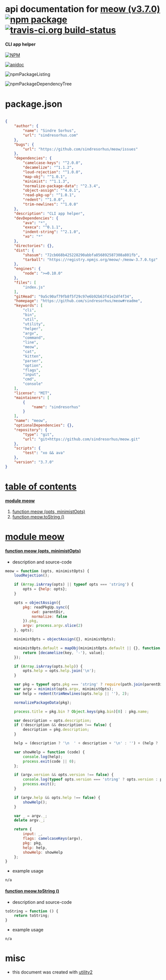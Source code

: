# api documentation for  [meow (v3.7.0)](https://github.com/sindresorhus/meow#readme)  [![npm package](https://img.shields.io/npm/v/npmdoc-meow.svg?style=flat-square)](https://www.npmjs.org/package/npmdoc-meow) [![travis-ci.org build-status](https://api.travis-ci.org/npmdoc/node-npmdoc-meow.svg)](https://travis-ci.org/npmdoc/node-npmdoc-meow)
#### CLI app helper

[![NPM](https://nodei.co/npm/meow.png?downloads=true&downloadRank=true&stars=true)](https://www.npmjs.com/package/meow)

[![apidoc](https://npmdoc.github.io/node-npmdoc-meow/build/screenCapture.buildCi.browser.apidoc.html.png)](https://npmdoc.github.io/node-npmdoc-meow/build/apidoc.html)

![npmPackageListing](https://npmdoc.github.io/node-npmdoc-meow/build/screenCapture.npmPackageListing.svg)

![npmPackageDependencyTree](https://npmdoc.github.io/node-npmdoc-meow/build/screenCapture.npmPackageDependencyTree.svg)



# package.json

```json

{
    "author": {
        "name": "Sindre Sorhus",
        "url": "sindresorhus.com"
    },
    "bugs": {
        "url": "https://github.com/sindresorhus/meow/issues"
    },
    "dependencies": {
        "camelcase-keys": "^2.0.0",
        "decamelize": "^1.1.2",
        "loud-rejection": "^1.0.0",
        "map-obj": "^1.0.1",
        "minimist": "^1.1.3",
        "normalize-package-data": "^2.3.4",
        "object-assign": "^4.0.1",
        "read-pkg-up": "^1.0.1",
        "redent": "^1.0.0",
        "trim-newlines": "^1.0.0"
    },
    "description": "CLI app helper",
    "devDependencies": {
        "ava": "*",
        "execa": "^0.1.1",
        "indent-string": "^2.1.0",
        "xo": "*"
    },
    "directories": {},
    "dist": {
        "shasum": "72cb668b425228290abbfa856892587308a801fb",
        "tarball": "https://registry.npmjs.org/meow/-/meow-3.7.0.tgz"
    },
    "engines": {
        "node": ">=0.10.0"
    },
    "files": [
        "index.js"
    ],
    "gitHead": "9a5c90af79fb8f5f29c97e6b92b63f41e2df4f34",
    "homepage": "https://github.com/sindresorhus/meow#readme",
    "keywords": [
        "cli",
        "bin",
        "util",
        "utility",
        "helper",
        "argv",
        "command",
        "line",
        "meow",
        "cat",
        "kitten",
        "parser",
        "option",
        "flags",
        "input",
        "cmd",
        "console"
    ],
    "license": "MIT",
    "maintainers": [
        {
            "name": "sindresorhus"
        }
    ],
    "name": "meow",
    "optionalDependencies": {},
    "repository": {
        "type": "git",
        "url": "git+https://github.com/sindresorhus/meow.git"
    },
    "scripts": {
        "test": "xo && ava"
    },
    "version": "3.7.0"
}
```



# <a name="apidoc.tableOfContents"></a>[table of contents](#apidoc.tableOfContents)

#### [module meow](#apidoc.module.meow)
1.  [function <span class="apidocSignatureSpan"></span>meow (opts, minimistOpts)](#apidoc.element.meow.meow)
1.  [function <span class="apidocSignatureSpan">meow.</span>toString ()](#apidoc.element.meow.toString)



# <a name="apidoc.module.meow"></a>[module meow](#apidoc.module.meow)

#### <a name="apidoc.element.meow.meow"></a>[function <span class="apidocSignatureSpan"></span>meow (opts, minimistOpts)](#apidoc.element.meow.meow)
- description and source-code
```javascript
meow = function (opts, minimistOpts) {
	loudRejection();

	if (Array.isArray(opts) || typeof opts === 'string') {
		opts = {help: opts};
	}

	opts = objectAssign({
		pkg: readPkgUp.sync({
			cwd: parentDir,
			normalize: false
		}).pkg,
		argv: process.argv.slice(2)
	}, opts);

	minimistOpts = objectAssign({}, minimistOpts);

	minimistOpts.default = mapObj(minimistOpts.default || {}, function (key, value) {
		return [decamelize(key, '-'), value];
	});

	if (Array.isArray(opts.help)) {
		opts.help = opts.help.join('\n');
	}

	var pkg = typeof opts.pkg === 'string' ? require(path.join(parentDir, opts.pkg)) : opts.pkg;
	var argv = minimist(opts.argv, minimistOpts);
	var help = redent(trimNewlines(opts.help || ''), 2);

	normalizePackageData(pkg);

	process.title = pkg.bin ? Object.keys(pkg.bin)[0] : pkg.name;

	var description = opts.description;
	if (!description && description !== false) {
		description = pkg.description;
	}

	help = (description ? '\n  ' + description + '\n' : '') + (help ? '\n' + help : '\n');

	var showHelp = function (code) {
		console.log(help);
		process.exit(code || 0);
	};

	if (argv.version && opts.version !== false) {
		console.log(typeof opts.version === 'string' ? opts.version : pkg.version);
		process.exit();
	}

	if (argv.help && opts.help !== false) {
		showHelp();
	}

	var _ = argv._;
	delete argv._;

	return {
		input: _,
		flags: camelcaseKeys(argv),
		pkg: pkg,
		help: help,
		showHelp: showHelp
	};
}
```
- example usage
```shell
n/a
```

#### <a name="apidoc.element.meow.toString"></a>[function <span class="apidocSignatureSpan">meow.</span>toString ()](#apidoc.element.meow.toString)
- description and source-code
```javascript
toString = function () {
    return toString;
}
```
- example usage
```shell
n/a
```



# misc
- this document was created with [utility2](https://github.com/kaizhu256/node-utility2)
